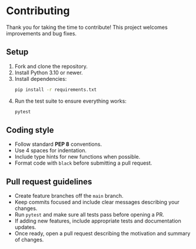 # Contributing

Thank you for taking the time to contribute! This project welcomes improvements and bug fixes.

## Setup

1. Fork and clone the repository.
2. Install Python 3.10 or newer.
3. Install dependencies:
   ```bash
   pip install -r requirements.txt
   ```
4. Run the test suite to ensure everything works:
   ```bash
   pytest
   ```

## Coding style

* Follow standard **PEP 8** conventions.
* Use 4 spaces for indentation.
* Include type hints for new functions when possible.
* Format code with `black` before submitting a pull request.

## Pull request guidelines

* Create feature branches off the `main` branch.
* Keep commits focused and include clear messages describing your changes.
* Run `pytest` and make sure all tests pass before opening a PR.
* If adding new features, include appropriate tests and documentation updates.
* Once ready, open a pull request describing the motivation and summary of changes.
